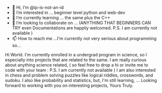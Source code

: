 - 👋 Hi, I’m @ip-is-not-an-id
- 👀 I’m interested in ... beginner level python and web-dev
- 🌱 I’m currently learning ... the same plus the C++
- 💞️ I’m looking to collaborate on ... (ANYTHING THAT BEGINNERS CAN TRY even Documentations are happliy welcomed. P.S. I am currently not available )
- 📫 How to reach me ...I'm currently not very serious about programming so...

<!---
ip-is-not-an-id/ip-is-not-an-id is a ✨ special ✨ repository because its `README.md` (this file) appears on your GitHub profile.
You can click the Preview link to take a look at your changes.
--->

Hi World. I'm currently enrolled in a undergrad program in science, so I especially into projects that are related to the same.
I am really curious about anything science related, ( so feel free to drop a hi or invite me to code with your team : P.S. I am currently not available ) 
I am also interested in chess and problem solving puzzles like logical riddles, crosswords, and sudoku.
I also like probability and statistics, but, I'm still learning, ...
Looking forward to working with you on interesting projects,
       Yours Truly.
